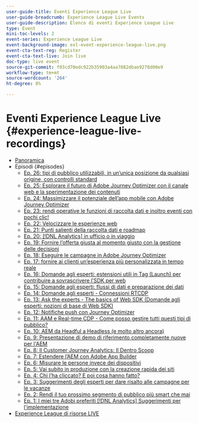 ```yaml
---
user-guide-title: Eventi Experience League Live
user-guide-breadcrumb: Experience League Live Events
user-guide-description: Elenco di eventi Experience League Live
type: Event
mini-toc-levels: 2
event-series: Experience League Live
event-background-image: exl-event-experience-league-live.png
event-cta-text-reg: Register
event-cta-text-live: Join live
doc-type: live event
source-git-commit: f03cd70edc922b35903a4aa7882dbae9278d00e9
workflow-type: tm+mt
source-wordcount: '264'
ht-degree: 8%

---
```



# Eventi Experience League Live {#experience-league-live-recordings}

+ [Panoramica](overview.md)
+ Episodi {#episodes}
   + [Ep. 26: tipi di pubblico utilizzabili, in un’unica posizione&#x200B; da qualsiasi origine, con controlli standard](episodes/exl-live-episode-7-20-23.md)
   + [Ep. 25: Esplorare il futuro di Adobe Journey Optimizer con il canale web e la sperimentazione dei contenuti](episodes/exl-live-episode-6-14-23.md)
   + [Ep. 24: Massimizzare il potenziale dell’app mobile con Adobe Journey Optimizer](episodes/exl-live-episode-5-24-23.md)
   + [Ep. 23: rendi operative le funzioni di raccolta dati e inoltro eventi con pochi clic!](episodes/exl-live-episode-4-25-23.md)
   + [Ep. 22: Velocizzare le esperienze web](episodes/exl-live-episode-2-16-23.md)
   + [Ep. 21: Punti salienti della raccolta dati e roadmap](episodes/exl-live-episode-1-26-23.md)
   + [Ep. 20: [!DNL Analytics] in ufficio o in viaggio](episodes/exl-live-episode-11-18-22.md)
   + [Ep. 19: Fornire l’offerta giusta al momento giusto con la gestione delle decisioni](episodes/exl-live-episode-10-25-22.md)
   + [Ep. 18: Eseguire le campagne in Adobe Journey Optimizer](episodes/exl-live-episode-09-22-22.md)
   + [Ep. 17: fornire ai clienti un’esperienza più personalizzata in tempo reale](episodes/exl-live-episode-09-20-22.md)
   + [Ep. 16: Domande agli esperti: estensioni utili in Tag (Launch) per contribuire a sovrascrivere l’SDK per web](episodes/exl-live-episode-08-23-22.md)
   + [Ep. 15: Domande agli esperti: flussi di dati e preparazione dei dati](episodes/exl-live-episode-07-21-22.md)
   + [Ep. 14: Domande agli esperti - Connessioni RTCDP](episodes/exl-live-episode-06-23-22.md)
   + [Ep. 13: Ask the experts - The basics of Web SDK (Domande agli esperti: nozioni di base di Web SDK)](episodes/exl-live-episode-05-26-22.md)
   + [Ep. 12: Notifiche push con Journey Optimizer](episodes/exl-live-episode-05-12-22.md)
   + [Ep. 11: AAM e Real-time CDP - Come posso gestire tutti questi tipi di pubblico?](episodes/exl-live-episode-04-28-22.md)
   + [Ep. 10: AEM da Headful a Headless (e molto altro ancora)](episodes/exl-live-episode-04-21-22.md)
   + [Ep. 9: Presentazione di demo di riferimento completamente nuove per l&#39;AEM](episodes/exl-live-episode-02-03-22.md)
   + [Ep. 8: Il Customer Journey Analytics: Il Dentro Scoop](episodes/exl-live-episode-08.md)
   + [Ep. 7: Estendere l’AEM con Adobe App Builder](episodes/exl-live-episode-07.md)
   + [Ep. 6: Misurare le persone invece dei dispositivi](episodes/exl-live-episode-06.md)
   + [Ep. 5: Vai subito in produzione con la creazione rapida dei siti](episodes/exl-live-episode-05.md)
   + [Ep. 4: Chi l’ha cliccato? E poi cosa hanno fatto?](episodes/exl-live-episode-04.md)
   + [Ep. 3: Suggerimenti degli esperti per dare risalto alle campagne per le vacanze](episodes/exl-live-episode-03.md)
   + [Ep. 2: Rendi il tuo prossimo segmento di pubblico più smart che mai](episodes/exl-live-episode-02.md)
   + [Ep. 1: I miei tre Adobi preferiti [!DNL Analytics] Suggerimenti per l&#39;implementazione](episodes/exl-live-episode-01.md)
+ [Experience League di risorse LIVE](exl-live-assets.md)
